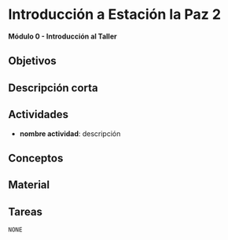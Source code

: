 # Introducción a Estación la Paz 2

**Módulo 0 - Introducción al Taller**

## Objetivos

## Descripción corta

## Actividades

- **nombre actividad**: descripción

## Conceptos

## Material

## Tareas

`NONE`
